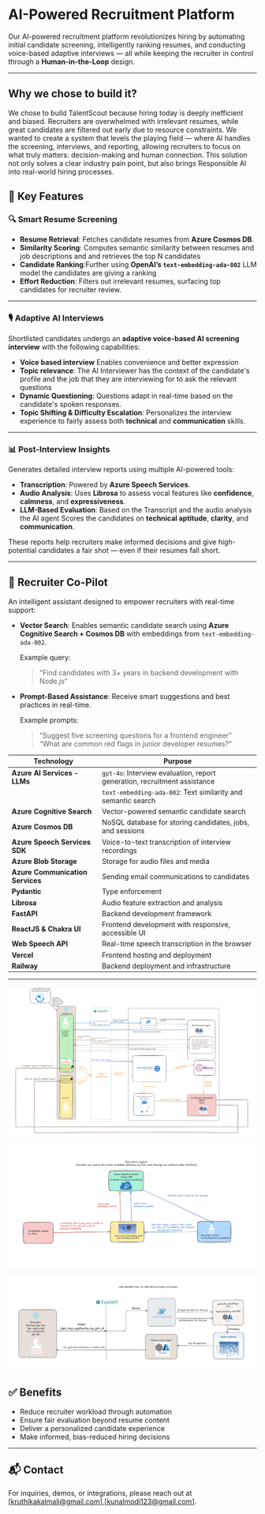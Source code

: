 # AI-Powered Recruitment Platform

Our AI-powered recruitment platform revolutionizes hiring by automating initial candidate screening, intelligently ranking resumes, and conducting voice-based adaptive interviews — all while keeping the recruiter in control through a **Human-in-the-Loop** design.

---
## Why we chose to build it?
We chose to build TalentScout because hiring today is deeply inefficient and biased. Recruiters are overwhelmed with irrelevant resumes, while great candidates are filtered out early due to resource constraints. We wanted to create a system that levels the playing field — where AI handles the screening, interviews, and reporting, allowing recruiters to focus on what truly matters: decision-making and human connection. This solution not only solves a clear industry pain point, but also brings Responsible AI into real-world hiring processes.


## 🚀 Key Features

### 🔍 Smart Resume Screening

- **Resume Retrieval**: Fetches candidate resumes from **Azure Cosmos DB**.
- **Similarity Scoring**: Computes semantic similarity between resumes and job descriptions and and retrieves the top N candidates
- **Candidate Ranking**:Further using **OpenAI’s `text-embedding-ada-002`** LLM model the candidates are giving a ranking
- **Effort Reduction**: Filters out irrelevant resumes, surfacing top candidates for recruiter review.

---

### 🎙️ Adaptive AI Interviews

Shortlisted candidates undergo an **adaptive voice-based AI screening interview** with the following capabilities:
- **Voice based interview** Enables convenience and better expression
- **Topic relevance**: The AI Interviewer has the context of the candidate's profile and the job that they are interviewing for to ask the relevant questions
- **Dynamic Questioning**: Questions adapt in real-time based on the candidate's spoken responses.
- **Topic Shifting & Difficulty Escalation**: Personalizes the interview experience to fairly assess both **technical** and **communication** skills.

---

### 📊 Post-Interview Insights

Generates detailed interview reports using multiple AI-powered tools:

- **Transcription**: Powered by **Azure Speech Services**.
- **Audio Analysis**: Uses **Librosa** to assess vocal features like **confidence**, **calmness**, and **expressiveness**.
- **LLM-Based Evaluation**: Based on the Transcript and the audio analysis the AI agent Scores the candidates on **technical aptitude**, **clarity**, and **communication**.

These reports help recruiters make informed decisions and give high-potential candidates a fair shot — even if their resumes fall short.

---

## 🧭 Recruiter Co-Pilot

An intelligent assistant designed to empower recruiters with real-time support:

- **Vector Search**: Enables semantic candidate search using **Azure Cognitive Search + Cosmos DB** with embeddings from `text-embedding-ada-002`.
  
  Example query:  
  > “Find candidates with 3+ years in backend development with Node.js”

- **Prompt-Based Assistance**: Receive smart suggestions and best practices in real-time.
  
  Example prompts:  
  > “Suggest five screening questions for a frontend engineer”  
  > “What are common red flags in junior developer resumes?”



| Technology                    | Purpose                                                                 |
|------------------------------|-------------------------------------------------------------------------|
| **Azure AI Services - LLMs** | `gpt-4o`: Interview evaluation, report generation, recruitment assistance  
|                              |`text-embedding-ada-002`: Text similarity and semantic search            |
| **Azure Cognitive Search**   | Vector-powered semantic candidate search                                |
| **Azure Cosmos DB**          | NoSQL database for storing candidates, jobs, and sessions               |
| **Azure Speech Services SDK**| Voice-to-text transcription of interview recordings                     |
| **Azure Blob Storage**       | Storage for audio files and media                                       |
| **Azure Communication Services** | Sending email communications to candidates                          |
|**Pydantic**                  | Type enforcement                                                        |
| **Librosa**                  | Audio feature extraction and analysis                                   |
| **FastAPI**                  | Backend development framework                                           |
| **ReactJS & Chakra UI**      | Frontend development with responsive, accessible UI                     |
| **Web Speech API**           | Real-time speech transcription in the browser                           |
| **Vercel**                   | Frontend hosting and deployment                                         |
| **Railway**                  | Backend deployment and infrastructure                                   |

---

![alt text](https://github.com/kruthikakalmali/TalentScout/blob/main/Architecture_diagrams/interview_flow.png)



![alt text](https://github.com/kruthikakalmali/TalentScout/blob/main/Architecture_diagrams/recruiter_copilot.png)



![alt text](https://github.com/kruthikakalmali/TalentScout/blob/main/Architecture_diagrams/jd_to_resume_matching.png)


## ✅ Benefits

- Reduce recruiter workload through automation
- Ensure fair evaluation beyond resume content
- Deliver a personalized candidate experience
- Make informed, bias-reduced hiring decisions

---

## 📬 Contact

For inquiries, demos, or integrations, please reach out at [kruthikakalmali@gmail.com],[kunalmodi123@gmail.com].
